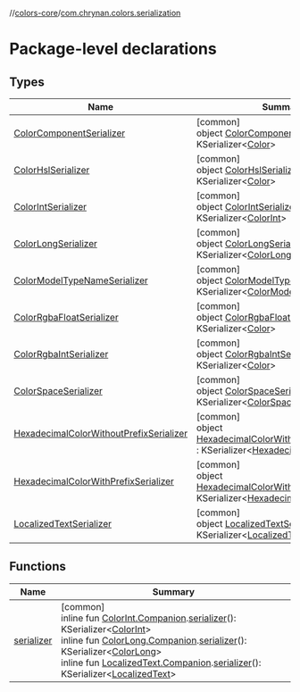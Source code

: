 //[colors-core](../../index.md)/[com.chrynan.colors.serialization](index.md)

# Package-level declarations

## Types

| Name | Summary |
|---|---|
| [ColorComponentSerializer](-color-component-serializer/index.md) | [common]<br>object [ColorComponentSerializer](-color-component-serializer/index.md) : KSerializer&lt;[Color](../com.chrynan.colors/-color/index.md)&gt; |
| [ColorHslSerializer](-color-hsl-serializer/index.md) | [common]<br>object [ColorHslSerializer](-color-hsl-serializer/index.md) : KSerializer&lt;[Color](../com.chrynan.colors/-color/index.md)&gt; |
| [ColorIntSerializer](-color-int-serializer/index.md) | [common]<br>object [ColorIntSerializer](-color-int-serializer/index.md) : KSerializer&lt;[ColorInt](../com.chrynan.colors/-color-int/index.md)&gt; |
| [ColorLongSerializer](-color-long-serializer/index.md) | [common]<br>object [ColorLongSerializer](-color-long-serializer/index.md) : KSerializer&lt;[ColorLong](../com.chrynan.colors/-color-long/index.md)&gt; |
| [ColorModelTypeNameSerializer](-color-model-type-name-serializer/index.md) | [common]<br>object [ColorModelTypeNameSerializer](-color-model-type-name-serializer/index.md) : KSerializer&lt;[ColorModel](../com.chrynan.colors.space/-color-model/index.md)&gt; |
| [ColorRgbaFloatSerializer](-color-rgba-float-serializer/index.md) | [common]<br>object [ColorRgbaFloatSerializer](-color-rgba-float-serializer/index.md) : KSerializer&lt;[Color](../com.chrynan.colors/-color/index.md)&gt; |
| [ColorRgbaIntSerializer](-color-rgba-int-serializer/index.md) | [common]<br>object [ColorRgbaIntSerializer](-color-rgba-int-serializer/index.md) : KSerializer&lt;[Color](../com.chrynan.colors/-color/index.md)&gt; |
| [ColorSpaceSerializer](-color-space-serializer/index.md) | [common]<br>object [ColorSpaceSerializer](-color-space-serializer/index.md) : KSerializer&lt;[ColorSpace](../com.chrynan.colors.space/-color-space/index.md)&gt; |
| [HexadecimalColorWithoutPrefixSerializer](-hexadecimal-color-without-prefix-serializer/index.md) | [common]<br>object [HexadecimalColorWithoutPrefixSerializer](-hexadecimal-color-without-prefix-serializer/index.md) : KSerializer&lt;[HexadecimalColor](../com.chrynan.colors/-hexadecimal-color/index.md)&gt; |
| [HexadecimalColorWithPrefixSerializer](-hexadecimal-color-with-prefix-serializer/index.md) | [common]<br>object [HexadecimalColorWithPrefixSerializer](-hexadecimal-color-with-prefix-serializer/index.md) : KSerializer&lt;[HexadecimalColor](../com.chrynan.colors/-hexadecimal-color/index.md)&gt; |
| [LocalizedTextSerializer](-localized-text-serializer/index.md) | [common]<br>object [LocalizedTextSerializer](-localized-text-serializer/index.md) : KSerializer&lt;[LocalizedText](../com.chrynan.colors/-localized-text/index.md)&gt; |

## Functions

| Name | Summary |
|---|---|
| [serializer](serializer.md) | [common]<br>inline fun [ColorInt.Companion](../com.chrynan.colors/-color-int/-companion/index.md).[serializer](serializer.md)(): KSerializer&lt;[ColorInt](../com.chrynan.colors/-color-int/index.md)&gt;<br>inline fun [ColorLong.Companion](../com.chrynan.colors/-color-long/-companion/index.md).[serializer](serializer.md)(): KSerializer&lt;[ColorLong](../com.chrynan.colors/-color-long/index.md)&gt;<br>inline fun [LocalizedText.Companion](../com.chrynan.colors/-localized-text/-companion/index.md).[serializer](serializer.md)(): KSerializer&lt;[LocalizedText](../com.chrynan.colors/-localized-text/index.md)&gt; |
